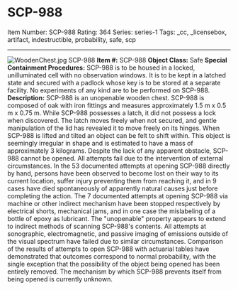 # SCP-988
Item Number: SCP-988
Rating: 364
Series: series-1
Tags: _cc, _licensebox, artifact, indestructible, probability, safe, scp

---

![WoodenChest.jpg](https://scp-wiki.wdfiles.com/local--files/scp-988/WoodenChest.jpg)
SCP-988
**Item #:** SCP-988
**Object Class:** Safe
**Special Containment Procedures:** SCP-988 is to be housed in a locked, unilluminated cell with no observation windows. It is to be kept in a latched state and secured with a padlock whose key is to be stored at a separate facility.
No experiments of any kind are to be performed on SCP-988.
**Description:** SCP-988 is an unopenable wooden chest.
SCP-988 is composed of oak with iron fittings and measures approximately 1.5 m x 0.5 m x 0.75 m. While SCP-988 possesses a latch, it did not possess a lock when discovered. The latch moves freely when not secured, and gentle manipulation of the lid has revealed it to move freely on its hinges.
When SCP-988 is lifted and tilted an object can be felt to shift within. This object is seemingly irregular in shape and is estimated to have a mass of approximately 3 kilograms.
Despite the lack of any apparent obstacle, SCP-988 cannot be opened. All attempts fail due to the intervention of external circumstances. In the 53 documented attempts at opening SCP-988 directly by hand, persons have been observed to become lost on their way to its current location, suffer injury preventing them from reaching it, and in 9 cases have died spontaneously of apparently natural causes just before completing the action.
The 7 documented attempts at opening SCP-988 via machine or other indirect mechanism have been stopped respectively by electrical shorts, mechanical jams, and in one case the mislabeling of a bottle of epoxy as lubricant. The "unopenable" property appears to extend to indirect methods of scanning SCP-988's contents. All attempts at sonographic, electromagnetic, and passive imaging of emissions outside of the visual spectrum have failed due to similar circumstances.
Comparison of the results of attempts to open SCP-988 with actuarial tables have demonstrated that outcomes correspond to normal probability, with the single exception that the possibility of the object being opened has been entirely removed. The mechanism by which SCP-988 prevents itself from being opened is currently unknown.